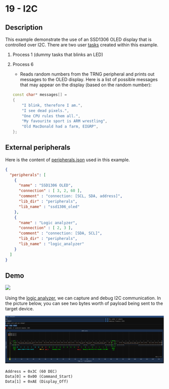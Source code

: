 # 19 - I2C

## Description

This example demonstrate the use of an SSD1306 OLED display that is controlled over I2C. There are two user [tasks](kernel/src/test_processes.cpp) created within this example.

1) Process 1 (dummy tasks that blinks an LED)
2) Process 6
      - Reads random numbers from the TRNG peripheral and prints out messages to the OLED display. Here is a list of possible messages that may appear on the display (based on the random number):

      ```c++
      const char* messages[] = 
      {
          "I blink, therefore I am.",        
          "I see dead pixels.",
          "One CPU rules them all.",         
          "My favourite sport is ARM wrestling",
          "Old MacDonald had a farm, EIGRP",
      };
      ```
      

## External peripherals

Here is the content of [peripherals.json](../../peripherals.json) used in this example.

```json
{
  "peripherals": [
    {
      "name" : "SSD1306 OLED",
      "connection" : [ 3, 2, 60 ],
      "comment" : "connection: [SCL, SDA, address]",
      "lib_dir" : "peripherals",
      "lib_name" : "ssd1306_oled"
    },
    {
      "name" : "Logic analyzer",
      "connection" : [ 2, 3 ],
      "comment" : "connection: [SDA, SCL]",
      "lib_dir" : "peripherals",
      "lib_name" : "logic_analyzer"
    }
  ]
}
```

## Demo

<img src="../../misc/screenshots/examples/19-i2C.gif">

Using the [logic analyzer](../../peripherals/logic_analyzer/README.md), we can capture and debug I2C communication. In the picture below, you can see two bytes worth of payload being sent to the target device.

<img src="../../misc/screenshots/examples/19-i2C.png">

```
Address = 0x3C (60 DEC)
Data[0] = 0x00 (Command_Start)
Data[1] = 0xAE (Display_Off)
```